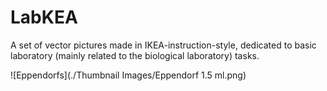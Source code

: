 # LabKEA
A set of vector pictures made in IKEA-instruction-style, dedicated to basic laboratory (mainly related to the biological laboratory) tasks.


![Eppendorfs](./Thumbnail Images/Eppendorf 1.5 ml.png)
